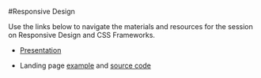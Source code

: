 #Responsive Design
 

Use the links below to navigate the materials and resources for the session on Responsive Design and CSS Frameworks.

- <a href="https://docs.google.com/presentation/d/11QOtCzWLvb-uxtvw44BxiqIZI9r3Nt86gEJrL6YVYB8/edit?usp=sharing" target="_blank">Presentation</a>

- Landing page <a href="https://si-web-design.herokuapp.com/content/attachments/landing-page-template/index.html" target="_blank">example</a> and <a href="https://github.com/fma2/si-web-design/tree/master/responsive-design/content/attachments/landing-page-template" target="_blank">source code</a>